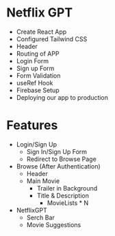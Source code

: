 # Netflix GPT

- Create React App
- Configured Tailwind CSS
- Header
- Routing of APP
- Login Form
- Sign up Form
- Form Validation
- useRef Hook
- Firebase Setup
- Deploying our app to production

# Features

- Login/Sign Up
   - Sign In/Sign Up Form
   - Redirect to Browse Page
- Browse (After Authentication)
   - Header
   - Main Movie
      - Trailer in Background
      - Title & Description
         - MovieLists * N
- NetflixGPT
   - Serch Bar
   - Movie Suggestions            
